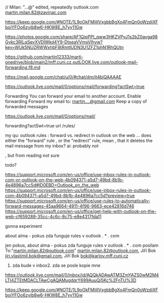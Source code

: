 

// Milan: "...@" edited, repeatedly
outlook.com
martin.milan.82@zavinac.com


https://keep.google.com/#NOTE/1L9oOkFMlillVxgbbBgXo4FmQn0oWzdjXFboiYFOo6zyib8w6-HKW8E_h7yy11Gw

https://photos.google.com/share/AF1QipPPI_qww3HKZVPyJ1s2bZ0avga98Gykc3RILqSevXVDlWkd4Y9-DtseaVVmsVIhyw?key=WUk5NUZRWWxhbF8tRmtlUDN3U1ZFZ1phN1RhQUtn

https://github.com/martin12333/marti-onedrive/blob/main2/mff.cuni.cz,outLOOK.live.com/outlook-mail-forwarding.f8.md


https://mail.google.com/chat/u/0/#chat/dm/it4biQAAAAE


https://outlook.live.com/mail/0/options/mail/forwarding?actSwt=true



Forwarding
You can forward your email to another account.
Enable forwarding
Forward my email to:
martin....@gmail.com
Keep a copy of forwarded messages





https://outlook.live.com/mail/0/options/mail/

forwarding?actSwt=true
url
/rules/


my qu:
outlook rules : forward vs. redirect in outlook on the web ... does either the "forward" rule , or the "redirect" rule, mean , that it deletes the mail message from my inbox?
ai:
	probably not
	
	
, but from  reading not sure

todo?

https://support.microsoft.com/en-us/office/use-inbox-rules-in-outlook-com-or-outlook-on-the-web-4b094371-a5d7-49bd-8b1b-4e4896a7cc5d#ID0EBD=Outlook_on_the_web
https://support.microsoft.com/en-us/office/use-inbox-rules-in-outlook-com-4b094371-a5d7-49bd-8b1b-4e4896a7cc5d?preview=true
https://support.microsoft.com/en-us/office/use-rules-to-automatically-forward-messages-45aa9664-4911-4f96-9663-ece42816d746
https://support.microsoft.com/en-us/office/get-help-with-outlook-on-the-web-cf659288-35cc-4c6c-8c75-e8e4317fda11



gonna experiment



about alma - pokus zda funguje rules v outlook . * . com

jen pokus, about alma - pokus zda funguje rules v outlook . * . com
posilam To:"martin.milan.82@outlook.com" <martin.milan.82@outlook.com>, Jiří Bok <jiri.vlastimil.bok@gmail.com>, Jiří Bok <bok@karlov.mff.cuni.cz>

1. zda bude v inbox2. zda se posle kopie mne


https://outlook.live.com/mail/0/inbox/id/AQQkADAwATM3ZmYAZS0wM2M4LTI4ZTEtMDACLTAwCgAQAMugdqrY699AuuQi5Kc%2FnTU%3D

https://keep.google.com/#NOTE/1L9oOkFMlillVxgbbBgXo4FmQn0oWzdjXFboiYFOo6zyib8w6-HKW8E_h7yy11Gw


